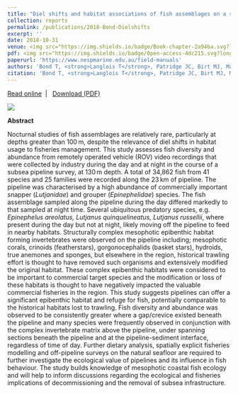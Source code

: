 ```yaml
---
title: "Diel shifts and habitat associations of fish assemblages on a subsea pipeline"
collection: reports
permalink: /publications/2018-Bond-Dielshifts
excerpt: ''
date: 2018-10-31 
venue: <img src="https://img.shields.io/badge/Book-chapter-2a94ba.svg?longCache=true&style=flat-square">
pdf: <img src="https://img.shields.io/badge/Open-access-4dc215.svg?longCache=true&style=flat-square">
paperurl: 'https://www.nespmarine.edu.au/field-manuals'
authors: 'Bond T, <strong>Langlois T</strong>, Patridge JC, Birt MJ, Malseed BE, Smith L and McLean DL'
citation: 'Bond T, <strong>Langlois T</strong>, Patridge JC, Birt MJ, Malseed BE, Smith L and McLean DL 2018. Diel shifts and habitat associations of fish assemblages on a subsea pipeline. <em>In:</em> Fisheries Research, pp 220-234.'
---
```

<i class="fa fa-link" aria-hidden="true"></i> <a href="https://www.nespmarine.edu.au/field-manuals"> Read online</a> &nbsp;<span>&#124;</span> &nbsp;<i class="fa fa-file-pdf-o" aria-hidden="true"></i> <a href="https://phbouchet.github.io/files/Langlois-2018-BBRUV-Manual.pdf">  Download (PDF)</a>

<img src='/images/Langlois2018-BenthicManual-hero.jpg'>
<br>

<strong>Abstract</strong>

Nocturnal studies of fish assemblages are relatively rare, particularly at depths greater than 100 m, despite the relevance of diel shifts in habitat usage to fisheries management. This study assesses fish diversity and abundance from remotely operated vehicle (ROV) video recordings that were collected by industry during the day and at night in the course of a subsea pipeline survey, at 130 m depth. A total of 34,862 fish from 41 species and 25 families were recorded along the 23 km of pipeline. The pipeline was characterised by a high abundance of commercially important snapper (<i>Lutjanidae</i>) and grouper (<i>Epinephelidae</i>) species. The fish assemblage sampled along the pipeline during the day differed markedly to that sampled at night time. Several ubiquitous predatory species, e.g. <i>Epinephelus areolatus, Lutjanus quinquelineatus, Lutjanus russellii</i>, where present during the day but not at night, likely moving off the pipeline to feed in nearby habitats. Structurally complex mesophotic epibenthic habitat forming invertebrates were observed on the pipeline including; mesophotic corals, crinoids (featherstars), gorgonocephalids (basket stars), hydroids, true anemones and sponges, but elsewhere in the region, historical trawling effort is thought to have removed such organisms and extensively modified the original habitat. These complex epibenthic habitats were considered to be important to commercial target species and the modification or loss of these habitats is thought to have negatively impacted the valuable commercial fisheries in the region. This study suggests pipelines can offer a significant epibenthic habitat and refuge for fish, potentially comparable to the historical habitats lost to trawling. Fish diversity and abundance was observed to be consistently greater where a gap/crevice existed beneath the pipeline and many species were frequently observed in conjunction with the complex invertebrate matrix above the pipeline, under spanning sections beneath the pipeline and at the pipeline-sediment interface, regardless of time of day. Further dietary analysis, spatially explicit fisheries modelling and off-pipeline surveys on the natural seafloor are required to further investigate the ecological value of pipelines and its influence in fish behaviour. The study builds knowledge of mesophotic coastal fish ecology and will help to inform discussions regarding the ecological and fisheries implications of decommissioning and the removal of subsea infrastructure.
